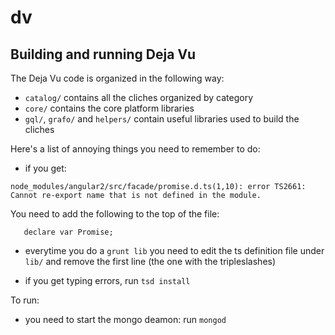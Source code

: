 dv
==

Building and running Deja Vu
----------------------------

The Deja Vu code is organized in the following way:

- `catalog/` contains all the cliches organized by category
- `core/` contains the core platform libraries
- `gql/`, `grafo/` and `helpers/` contain useful libraries used to build the
   cliches

Here's a list of annoying things you need to remember to do:

- if you get:
```
node_modules/angular2/src/facade/promise.d.ts(1,10): error TS2661: Cannot re-export name that is not defined in the module.
```
You need to add the following to the top of the file:
```
   declare var Promise;
```
- everytime you do a `grunt lib` you need to edit the ts definition file
under `lib/` and remove the first line (the one with the tripleslashes)

- if you get typing errors, run `tsd install`


To run:
- you need to start the mongo deamon: run `mongod`
